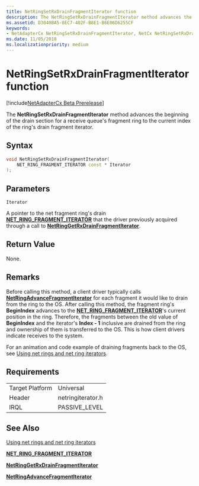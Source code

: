 ```yaml
---
title: NetRingSetRxDrainFragmentIterator function
description: The NetRingSetRxDrainFragmentIterator method advances the beginning of the drain section for a receive queue's fragment ring to the current index of the ring's drain fragment iterator.
ms.assetid: D3040BA5-0EC7-402F-B8E1-B6E06D6255CF
keywords:
- NetAdapterCx NetRingSetRxDrainFragmentIterator, NetCx NetRingSetRxDrainFragmentIterator
ms.date: 11/05/2018
ms.localizationpriority: medium
---
```


# NetRingSetRxDrainFragmentIterator function

[!include[NetAdapterCx Beta Prerelease](../netcx-beta-prerelease.md)]

The **NetRingSetRxDrainFragmentIterator** method advances the beginning of the drain section for a receive queue's fragment ring to the current index of the ring's drain fragment iterator.

## Syntax

```cpp
void NetRingSetRxDrainFragmentIterator(
    NET_RING_FRAGMENT_ITERATOR const * Iterator
);
```

## Parameters

`Iterator`

A pointer to the net fragment ring's drain [**NET_RING_FRAGMENT_ITERATOR**](net-ring-fragment-iterator.md) that the driver previously acquired through a call to [**NetRingGetRxDrainFragmentIterator**](netringgetrxdrainfragmentiterator.md).

## Return Value

None.

## Remarks

Before calling this method, a client driver typically calls [**NetRingAdvanceFragmentIterator**](netringadvancefragmentiterator.md) for each fragment it would like to drain from the ring to the OS. After calling this method, the fragment ring's **BeginIndex** advances to the [**NET_RING_FRAGMENT_ITERATOR**](net-ring-fragment-iterator.md)'s current position in the ring. Therefore, the fragments between the old value of **BeginIndex** and the iterator's **Index - 1** inclusive are drained from the ring and ownership of them is transferred to the OS. This is how client drivers indicate receives to the system.

For an animation and code example of draining fragments back to the OS, see [Using net rings and net ring iterators](using-net-rings-and-net-ring-iterators.md).

## Requirements

|  |  |
| --- | --- |
| Target Platform | Universal |
| Header | netringiterator.h |
| IRQL | PASSIVE_LEVEL |

## See Also

[Using net rings and net ring iterators](using-net-rings-and-net-ring-iterators.md)

[**NET_RING_FRAGMENT_ITERATOR**](net-ring-fragment-iterator.md)

[**NetRingGetRxDrainFragmentIterator**](netringgetrxdrainfragmentiterator.md)

[**NetRingAdvanceFragmentIterator**](netringadvancefragmentiterator.md)